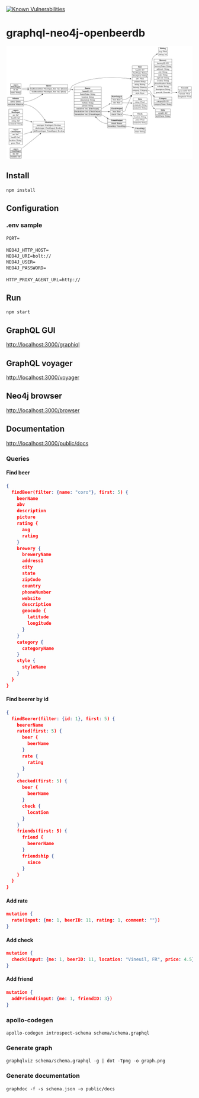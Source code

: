[![Known Vulnerabilities](https://snyk.io/test/github/aicfr/graphql-neo4j-openbeerdb/badge.svg?targetFile=package.json)](https://snyk.io/test/github/aicfr/graphql-neo4j-openbeerdb?targetFile=package.json)

# graphql-neo4j-openbeerdb

![graph](graph.png "GraphQL schema")

## Install

```
npm install
```

## Configuration
### .env sample

```
PORT=

NEO4J_HTTP_HOST=
NEO4J_URI=bolt://
NEO4J_USER=
NEO4J_PASSWORD=

HTTP_PROXY_AGENT_URL=http://
```

## Run

```
npm start
```

## GraphQL GUI

<http://localhost:3000/graphiql>

## GraphQL voyager

<http://localhost:3000/voyager>

## Neo4j browser

<http://localhost:3000/browser>

## Documentation

<http://localhost:3000/public/docs>

### Queries
#### Find beer

```json
{
  findBeer(filter: {name: "coro"}, first: 5) {
    beerName
    abv
    description
    picture
    rating {
      avg
      rating
    }
    brewery {
      breweryName
      address1
      city
      state
      zipCode
      country
      phoneNumber
      website
      description
      geocode {
        latitude
        longitude
      }
    }
    category {
      categoryName
    }
    style {
      styleName
    }
  }
}
```

#### Find beerer by id

```json
{
  findBeerer(filter: {id: 1}, first: 5) {
    beererName
    rated(first: 5) {
      beer {
        beerName
      }
      rate {
        rating
      }
    }
    checked(first: 5) {
      beer {
        beerName
      }
      check {
        location
      }
    }
    friends(first: 5) {
      friend {
        beererName
      }
      friendship {
        since
      }
    }
  }
}
```

#### Add rate

```json
mutation {
  rate(input: {me: 1, beerID: 11, rating: 1, comment: ""})
}
```

#### Add check

```json
mutation {
  check(input: {me: 1, beerID: 11, location: "Vineuil, FR", price: 4.5})
}
```

#### Add friend

```json
mutation {
  addFriend(input: {me: 1, friendID: 3})
}
```

### apollo-codegen

```
apollo-codegen introspect-schema schema/schema.graphql
```

### Generate graph

```
graphqlviz schema/schema.graphql -g | dot -Tpng -o graph.png
```

### Generate documentation

```
graphdoc -f -s schema.json -o public/docs
```